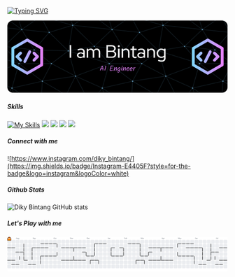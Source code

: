 [![Typing SVG](https://readme-typing-svg.demolab.com?font=Fira+Code&size=30&duration=3000&pause=1000&color=C0C0C0&center=true&vCenter=true&width=600&lines=Hi+there+👋;Welcome+to+my+GitHub!;Aspiring+AI+Engineer;Always+Learning+New+Things)](https://git.io/typing-svg)


![header](img/github-header-1.png)

##### Skills
[![My Skills](https://skillicons.dev/icons?i=python,cpp,sqlite)](https://skillicons.dev)
<img src="https://img.shields.io/badge/C%2B%2B-00599C?style=for-the-badge&logo=c%2B%2B&logoColor=white" />
<img src="https://img.shields.io/badge/Python-FFD43B?style=for-the-badge&logo=python&logoColor=blue" />
<img src="https://img.shields.io/badge/Pandas-2C2D72?style=for-the-badge&logo=pandas&logoColor=white" />
<img src="https://img.shields.io/badge/Numpy-777BB4?style=for-the-badge&logo=numpy&logoColor=white" />

##### Connect with me 

![https://www.instagram.com/diky_bintang/](https://img.shields.io/badge/Instagram-E4405F?style=for-the-badge&logo=instagram&logoColor=white)

##### Github Stats
![Diky Bintang GitHub stats](https://github-readme-stats.vercel.app/api?username=Pamungkas584&show_icons=true&theme=radical)

##### Let's Play with me
<picture>
  <source media="(prefers-color-scheme: dark)" srcset="https://raw.githubusercontent.com/Pamungkas584/Pamungkas584/output/pacman-contribution-graph-dark.svg">
  <source media="(prefers-color-scheme: light)" srcset="https://raw.githubusercontent.com/Pamungkas584/Pamungkas584/output/pacman-contribution-graph.svg">
  <img alt="pacman contribution graph" src="https://raw.githubusercontent.com/Pamungkas584/Pamungkas584/output/pacman-contribution-graph.svg">
</picture>

